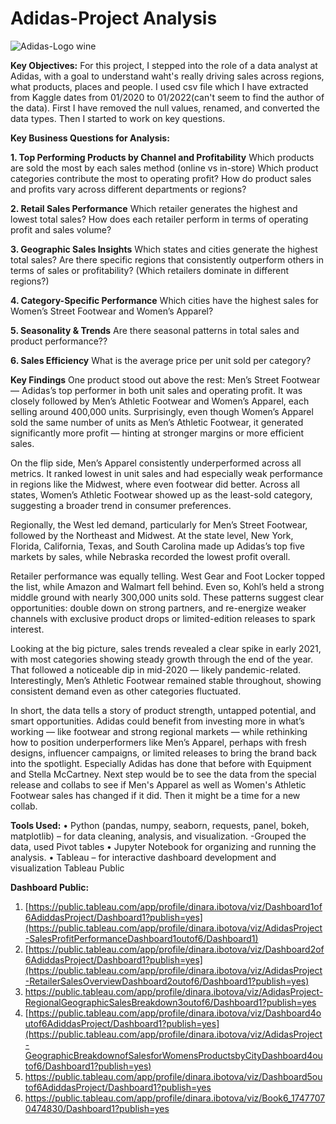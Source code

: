 # Adidas-Project Analysis 
![Adidas-Logo wine](https://github.com/user-attachments/assets/75613b6a-9908-444e-8fba-7366e21d286c)

**Key Objectives:**
For this project, I stepped into the role of a data analyst at Adidas, with a goal to understand waht's really driving sales across regions, what products, places and people. I used csv file which I have extracted from Kaggle dates from 01/2020 to 01/2022(can't seem to find the author of the data). First I have removed the null values, renamed, and converted the data types. Then I started to work on key questions.

**Key Business Questions for Analysis:**

**1. Top Performing Products by Channel and Profitability**
Which products are sold the most by each sales method (online vs in-store)
Which product categories contribute the most to operating profit?
How do product sales and profits vary across different departments or regions?

**2. Retail Sales Performance**
Which retailer generates the highest and lowest total sales?
How does each retailer perform in terms of operating profit and sales volume?

**3. Geographic Sales Insights**
Which states and cities generate the highest total sales?
Are there specific regions that consistently outperform others in terms of sales or profitability? (Which retailers dominate in different regions?)

**4. Category-Specific Performance**
Which cities have the highest sales for Women’s Street Footwear and Women’s Apparel?

**5. Seasonality & Trends**
Are there seasonal patterns in total sales and product performance??

**6. Sales Efficiency**
What is the average price per unit sold per category?

**Key Findings**
One product stood out above the rest: Men’s Street Footwear — Adidas’s top performer in both unit sales and operating profit. It was closely followed by Men’s Athletic Footwear and Women’s Apparel, each selling around 400,000 units. Surprisingly, even though Women’s Apparel sold the same number of units as Men’s Athletic Footwear, it generated significantly more profit — hinting at stronger margins or more efficient sales.

On the flip side, Men’s Apparel consistently underperformed across all metrics. It ranked lowest in unit sales and had especially weak performance in regions like the Midwest, where even footwear did better. Across all states, Women’s Athletic Footwear showed up as the least-sold category, suggesting a broader trend in consumer preferences.

Regionally, the West led demand, particularly for Men’s Street Footwear, followed by the Northeast and Midwest. At the state level, New York, Florida, California, Texas, and South Carolina made up Adidas’s top five markets by sales, while Nebraska recorded the lowest profit overall.

Retailer performance was equally telling. West Gear and Foot Locker topped the list, while Amazon and Walmart fell behind. Even so, Kohl’s held a strong middle ground with nearly 300,000 units sold. These patterns suggest clear opportunities: double down on strong partners, and re-energize weaker channels with exclusive product drops or limited-edition releases to spark interest.

Looking at the big picture, sales trends revealed a clear spike in early 2021, with most categories showing steady growth through the end of the year. That followed a noticeable dip in mid-2020 — likely pandemic-related. Interestingly, Men’s Athletic Footwear remained stable throughout, showing consistent demand even as other categories fluctuated.

In short, the data tells a story of product strength, untapped potential, and smart opportunities. Adidas could benefit from investing more in what’s working — like footwear and strong regional markets — while rethinking how to position underperformers like Men’s Apparel, perhaps with fresh designs, influencer campaigns, or limited releases to bring the brand back into the spotlight. Especially Adidas has done that before with Equipment and Stella McCartney. Next step would be to see the data from the special release and collabs to see if Men's Apparel as well as Women's Athletic Footwear sales has changed if it did. Then it might be a time for a new collab.

**Tools Used:**
•	Python (pandas, numpy, seaborn, requests, panel, bokeh, matplotlib) – for data cleaning, analysis, and visualization. -Grouped the data, used Pivot tables
•	Jupyter Notebook for organizing and running the analysis.
•	Tableau – for interactive dashboard development and visualization Tableau Public


**Dashboard Public:**
1. [https://public.tableau.com/app/profile/dinara.ibotova/viz/Dashboard1of6AdiddasProject/Dashboard1?publish=yes](https://public.tableau.com/app/profile/dinara.ibotova/viz/AdidasProject-SalesProfitPerformanceDashboard1outof6/Dashboard1)
2. [https://public.tableau.com/app/profile/dinara.ibotova/viz/Dashboard2of6AdiddasProject/Dashboard1?publish=yes](https://public.tableau.com/app/profile/dinara.ibotova/viz/AdidasProject-RetailerSalesOverviewDashboard2outof6/Dashboard1?publish=yes)
3. https://public.tableau.com/app/profile/dinara.ibotova/viz/AdidasProject-RegionalGeographicSalesBreakdown3outof6/Dashboard1?publish=yes
4. [https://public.tableau.com/app/profile/dinara.ibotova/viz/Dashboard4outof6AdiddasProject/Dashboard1?publish=yes](https://public.tableau.com/app/profile/dinara.ibotova/viz/AdidasProject-GeographicBreakdownofSalesforWomensProductsbyCityDashboard4outof6/Dashboard1?publish=yes)
5. https://public.tableau.com/app/profile/dinara.ibotova/viz/Dashboard5outof6AdiddasProject/Dashboard1?publish=yes
6. https://public.tableau.com/app/profile/dinara.ibotova/viz/Book6_17477070474830/Dashboard1?publish=yes

